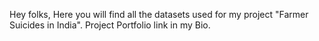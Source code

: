 Hey folks,
Here you will find all the datasets used for my project "Farmer Suicides in India".
Project Portfolio link in my Bio.
